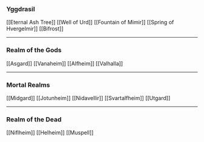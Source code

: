 ### Yggdrasil
[[Eternal Ash Tree]]
[[Well of Urd]]
[[Fountain of Mimir]]
[[Spring of Hvergelmir]]
[[Bifrost]]

***

### Realm of the Gods
[[Asgard]]
[[Vanaheim]]
[[Alfheim]]
[[Valhalla]]

***

### Mortal Realms
[[Midgard]]
[[Jotunheim]]
[[Nidavellir]]
[[Svartalfheim]]
[[Utgard]]

***

### Realm of the Dead
[[Niflheim]]
[[Helheim]]
[[Muspell]]